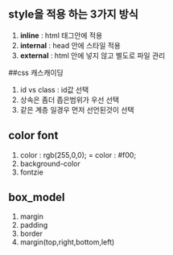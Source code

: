## style을 적용 하는 3가지 방식
1. __inline__ : html 태그안에 적용
2. __internal__ : head 안에 스타일 적용
3. __external__ : html 안에 넣지 않고 별도로 파일 관리


##css 캐스캐이딩

1. id vs class : id값 선택
2. 상속은 좀더 좁은범위가 우선 선택
3. 같은 계층 일경우 먼저 선언된것이 선택

## color font

1. color  : rgb(255,0,0); = color : #f00;
2. background-color
3. fontzie

## box_model
1. margin
2. padding
3. border
4. margin(top,right,bottom,left)

